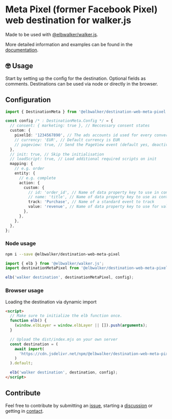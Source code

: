 # Meta Pixel (former Facebook Pixel) web destination for walker.js

Made to be used with [@elbwalker/walker.js](https://github.com/elbwalker/walker.js).

More detailed information and examples can be found in the [documentation](https://docs.elbwalker.com/).

## 🤓 Usage

Start by setting up the config for the destination. Optional fields as comments.
Destinations can be used via node or directly in the browser.

## Configuration

```ts
import { DestinationMeta } from '@elbwalker/destination-web-meta-pixel';

const config /* : DestinationMeta.Config */ = {
  // consent: { marketing: true }, // Neccessary consent states
  custom: {
    pixelId: '1234567890', // The ads accounts id used for every conversion
    // currency: 'EUR', // Default currency is EUR
    // pageview: true, // Send the PageView event (default yes, deactivate actively)
  },
  // init: true, // Skip the initialisation
  // loadScript: true, // Load additional required scripts on init
  mapping: {
    // e.g. order
    entity: {
      // e.g. complete
      action: {
        custom: {
          // id: 'order_id', // Name of data property key to use in content_ids
          // name: 'title', // Name of data property key to use as content_name
          track: 'Purchase', // Name of a standard event to track
          value: 'revenue', // Name of data property key to use for value
        },
      },
    },
  },
};
```

### Node usage

```sh
npm i --save @elbwalker/destination-web-meta-pixel
```

```ts
import { elb } from '@elbwalker/walker.js';
import destinationMetaPixel from '@elbwalker/destination-web-meta-pixel';

elb('walker destination', destinationMetaPixel, config);
```

### Browser usage

Loading the destination via dynamic import

```html
<script>
  // Make sure to initialize the elb function once.
  function elb() {
    (window.elbLayer = window.elbLayer || []).push(arguments);
  }

  // Upload the dist/index.mjs on your own server
  const destination = (
    await import(
      'https://cdn.jsdelivr.net/npm/@elbwalker/destination-web-meta-pixel/dist/index.mjs'
    )
  ).default;

  elb('walker destination', destination, config);
</script>
```

## Contribute

Feel free to contribute by submitting an [issue](https://github.com/elbwalker/walker.js/issues), starting a [discussion](https://github.com/elbwalker/walker.js/discussions) or getting in [contact](https://calendly.com/elb-alexander/30min).
